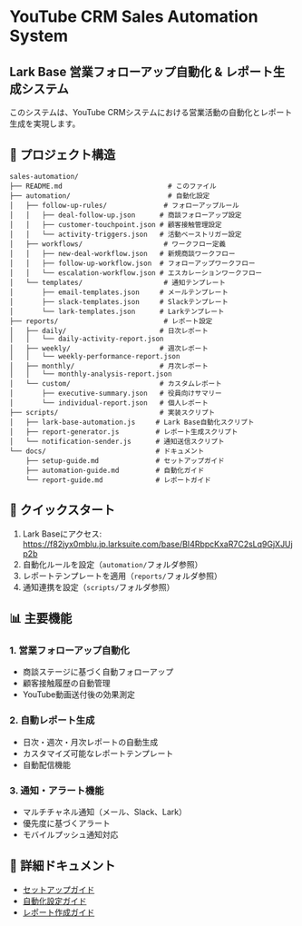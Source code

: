 # YouTube CRM Sales Automation System
## Lark Base 営業フォローアップ自動化 & レポート生成システム

このシステムは、YouTube CRMシステムにおける営業活動の自動化とレポート生成を実現します。

## 📁 プロジェクト構造

```
sales-automation/
├── README.md                          # このファイル
├── automation/                        # 自動化設定
│   ├── follow-up-rules/              # フォローアップルール
│   │   ├── deal-follow-up.json      # 商談フォローアップ設定
│   │   ├── customer-touchpoint.json # 顧客接触管理設定
│   │   └── activity-triggers.json   # 活動ベーストリガー設定
│   ├── workflows/                    # ワークフロー定義
│   │   ├── new-deal-workflow.json   # 新規商談ワークフロー
│   │   ├── follow-up-workflow.json  # フォローアップワークフロー
│   │   └── escalation-workflow.json # エスカレーションワークフロー
│   └── templates/                    # 通知テンプレート
│       ├── email-templates.json     # メールテンプレート
│       ├── slack-templates.json     # Slackテンプレート
│       └── lark-templates.json      # Larkテンプレート
├── reports/                          # レポート設定
│   ├── daily/                       # 日次レポート
│   │   └── daily-activity-report.json
│   ├── weekly/                      # 週次レポート
│   │   └── weekly-performance-report.json
│   ├── monthly/                     # 月次レポート
│   │   └── monthly-analysis-report.json
│   └── custom/                      # カスタムレポート
│       ├── executive-summary.json   # 役員向けサマリー
│       └── individual-report.json   # 個人レポート
├── scripts/                         # 実装スクリプト
│   ├── lark-base-automation.js     # Lark Base自動化スクリプト
│   ├── report-generator.js         # レポート生成スクリプト
│   └── notification-sender.js      # 通知送信スクリプト
└── docs/                           # ドキュメント
    ├── setup-guide.md              # セットアップガイド
    ├── automation-guide.md         # 自動化ガイド
    └── report-guide.md             # レポートガイド
```

## 🚀 クイックスタート

1. Lark Baseにアクセス: https://f82jyx0mblu.jp.larksuite.com/base/BI4RbpcKxaR7C2sLq9GjXJUjp2b
2. 自動化ルールを設定（`automation/`フォルダ参照）
3. レポートテンプレートを適用（`reports/`フォルダ参照）
4. 通知連携を設定（`scripts/`フォルダ参照）

## 📊 主要機能

### 1. 営業フォローアップ自動化
- 商談ステージに基づく自動フォローアップ
- 顧客接触履歴の自動管理
- YouTube動画送付後の効果測定

### 2. 自動レポート生成
- 日次・週次・月次レポートの自動生成
- カスタマイズ可能なレポートテンプレート
- 自動配信機能

### 3. 通知・アラート機能
- マルチチャネル通知（メール、Slack、Lark）
- 優先度に基づくアラート
- モバイルプッシュ通知対応

## 📖 詳細ドキュメント

- [セットアップガイド](docs/setup-guide.md)
- [自動化設定ガイド](docs/automation-guide.md)
- [レポート作成ガイド](docs/report-guide.md)